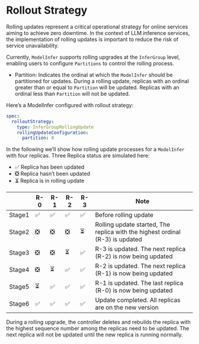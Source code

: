 # Rollout Strategy

Rolling updates represent a critical operational strategy for online services aiming to achieve zero downtime. In the context of LLM inference services, the implementation of rolling updates is important to reduce the risk of service unavailability.

Currently, `ModelInfer` supports rolling upgrades at the `InferGroup` level, enabling users to configure `Partitions` to control the rolling process.

- Partition: Indicates the ordinal at which the `ModelInfer` should be partitioned for updates. During a rolling update, replicas with an ordinal greater than or equal to `Partition` will be updated. Replicas with an ordinal less than `Partition` will not be updated.

Here’s a ModelInfer configured with rollout strategy:

```yaml
spec:
  rolloutStrategy:
    type: InferGroupRollingUpdate
    rollingUpdateConfiguration:
      partition: 0
```

In the following we’ll show how rolling update processes for a `ModelInfer` with four replicas. Three Replica status are simulated here:

- ✅ Replica has been updated
- ❎ Replica hasn’t been updated
- ⏳ Replica is in rolling update

|        | R-0 | R-1 | R-2 | R-3 | Note                                                                          |
|--------|-----|-----|-----|-----|-------------------------------------------------------------------------------|
| Stage1 | ✅   | ✅   | ✅   | ✅   | Before rolling update                                                         |
| Stage2 | ❎   | ❎   | ❎   | ⏳   | Rolling update started, The replica with the highest ordinal (R-3) is updated |
| Stage3 | ❎   | ❎   | ⏳   | ✅   | R-3 is updated. The next replica (R-2) is now being updated                   |
| Stage4 | ❎   | ⏳   | ✅   | ✅   | R-2 is updated. The next replica (R-1) is now being updated                   |
| Stage5 | ⏳   | ✅   | ✅   | ✅   | R-1 is updated. The last replica (R-0) is now being updated                   |
| Stage6 | ✅   | ✅   | ✅   | ✅   | Update completed. All replicas are on the new version                         |

During a rolling upgrade, the controller deletes and rebuilds the replica with the highest sequence number among the replicas need to be updated. The next replica will not be updated until the new replica is running normally.